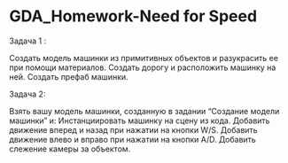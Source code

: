 # GDA_Homework-Need for Speed

Задача 1 :

Создать модель машинки из примитивных объектов и разукрасить ее при помощи материалов.
Создать дорогу и расположить машинку на ней.
Создать префаб машинки.

Задача 2: 

Взять вашу модель машинки, созданную в задании “Создание модели машинки” и:
Инстанциировать машинку на сцену из кода.
Добавить движение вперед и назад при нажатии на кнопки W/S.
Добавить движение влево и вправо при нажатии на кнопки A/D.
Добавить слежение камеры за объектом.
